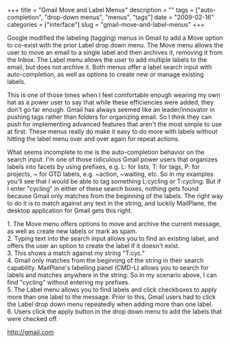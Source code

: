 +++
title = "Gmail Move and Label Menus"
description = ""
tags = ["auto-completion", "drop-down menus", "menus", "tags"]
date = "2009-02-16"
categories = ["interface"]
slug = "gmail-move-and-label-menus"
+++


<p>Google modified the labeling (tagging) menus in Gmail to add a Move option to co-exist with the prior Label drop down menu. The Move menu allows the user to move an email to a single label and then archives it, removing it from the Inbox. The Label menu allows the user to add multiple labels to the email, but does not archive it. Both menus offer a label search input with auto-completion, as well as options to create new or manage existing labels.  </p>
<p>This is one of those times when I feel comfortable enough wearing my own hat as a power user to say that while these efficiencies were added, they don't go far enough. Gmail has always seemed like an leader/innovator in pushing tags rather than folders for organizing email. So I think they can push for implementing advanced features that aren't the most simple to use at first. These menus really do make it easy to do more with labels without hitting the label menu over and over again for repeat actions.</p>
<p>What seems incomplete to me is the auto-completion behavior on the search input. I'm one of those ridiculous Gmail power users that organizes labels into facets by using prefixes, e.g. L: for lists, T: for tags, P: for projects, ~ for GTD labels, e.g. ~action, ~waiting, etc. So in my examples you'll see that I would be able to tag something L:cycling or T:cycling. But if I enter "cycling" in either of these search boxes, nothing gets found because Gmail only matches from the beginning of the labels. The right way to do it is to match against any text in the string, and luckily MailPlane, the desktop application for Gmail gets this right.</p>
<div id="screens-full" class="clear"><div class="caption">1. The Move menu offers options to move and archive the current message, as well as create new labels or mark as spam.</div><div class="fullimg clear"><a href="http://media.konigi.com/interface/gmail-labels-1.png" class="group" rel="group" title="1. The Move menu offers options to move and archive the current message, as well as create new label..."><img src="http://media.konigi.com/interface/gmail-labels-1.png" alt="" class="img-responsive"></a></div></div><div id="screens-full" class="clear"><div class="caption">2. Typing text into the search input allows you to find an existing label, and offers the user an option to create the label if it doesn't exist.</div><div class="fullimg clear"><a href="http://media.konigi.com/interface/gmail-labels-2.png" class="group" rel="group" title="2. Typing text into the search input allows you to find an existing label, and offers the user an op..."><img src="http://media.konigi.com/interface/gmail-labels-2.png" alt="" class="img-responsive"></a></div></div><div id="screens-full" class="clear"><div class="caption">3. This shows a match against my string &quot;T:cyc.&quot;</div><div class="fullimg clear"><a href="http://media.konigi.com/interface/gmail-labels-3.png" class="group" rel="group" title="3. This shows a match against my string &quot;T:cyc.&quot;"><img src="http://media.konigi.com/interface/gmail-labels-3.png" alt="" class="img-responsive"></a></div></div><div id="screens-full" class="clear"><div class="caption">4. Gmail only matches from the beginning of the string in their search capability. MailPlane's labelling panel (CMD-L) allows you to search for labels and matches anywhere in the string. So in my scenario above, I can find &quot;cycling&quot; without entering my prefixes.</div><div class="fullimg clear"><a href="http://media.konigi.com/interface/gmail-labels-4.png" class="group" rel="group" title="4. Gmail only matches from the beginning of the string in their search capability. MailPlane's ..."><img src="http://media.konigi.com/interface/gmail-labels-4.png" alt="" class="img-responsive"></a></div></div><div id="screens-full" class="clear"><div class="caption">5. The Label menu allows you to find labels and click checkboxes to apply more than one label to the message. Prior to this, Gmail users had to click the Label drop down menu repeatedly when adding more than one label.</div><div class="fullimg clear"><a href="http://media.konigi.com/interface/gmail-labels-5.png" class="group" rel="group" title="5. The Label menu allows you to find labels and click checkboxes to apply more than one label to the..."><img src="http://media.konigi.com/interface/gmail-labels-5.png" alt="" class="img-responsive"></a></div></div><div id="screens-full" class="clear"><div class="caption">6. Users click the apply button in the drop down menu to add the labels that were checked off.</div><div class="fullimg clear"><a href="http://media.konigi.com/interface/gmail-labels-6.png" class="group" rel="group" title="6. Users click the apply button in the drop down menu to add the labels that were checked off."><img src="http://media.konigi.com/interface/gmail-labels-6.png" alt="" class="img-responsive"></a></div></div>        
<p><a href="http://gmail.com/">http://gmail.com</a></p>

